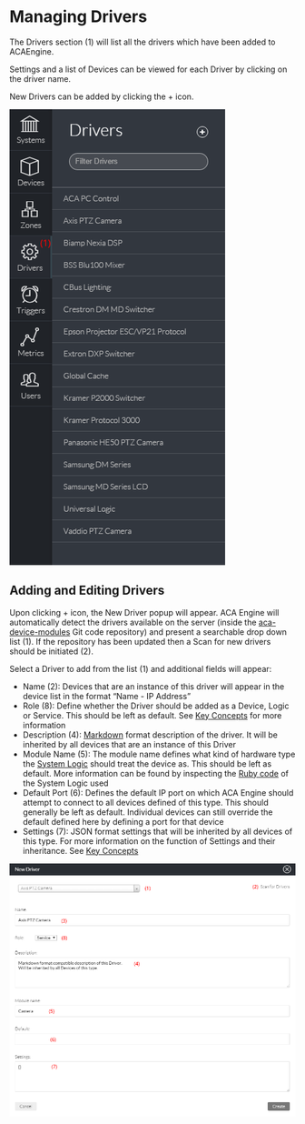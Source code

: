 # Managing Drivers

The Drivers section \(1\) will list all the drivers which have been added to ACAEngine.

Settings and a list of Devices can be viewed for each Driver by clicking on the driver name.

New Drivers can be added by clicking the + icon.

![](../.gitbook/assets/image1.png)

## Adding and Editing Drivers

Upon clicking + icon, the New Driver popup will appear. ACA Engine will automatically detect the drivers available on the server \(inside the [aca-device-modules](https://github.com/advancedcontrol/aca-device-modules) Git code repository\) and present a searchable drop down list \(1\). If the repository has been updated then a Scan for new drivers should be initiated \(2\).

Select a Driver to add from the list \(1\) and additional fields will appear:

* Name \(2\): Devices that are an instance of this driver will appear in the device list in the format “Name - IP Address”
* Role \(8\): Define whether the Driver should be added as a Device, Logic or Service. This should be left as default. See [Key Concepts](https://docs.google.com/document/d/14ckH_Jzy_2Vx3uoRy1eN8-o1T96YT6Q7qnHfDKOiEAo/edit#heading=h.5vlc4vgj6sfu) for more information
* Description \(4\): [Markdown](https://docs.google.com/document/d/14ckH_Jzy_2Vx3uoRy1eN8-o1T96YT6Q7qnHfDKOiEAo/edit#heading=h.icobgqifc1vy) format description of the driver. It will be inherited by all devices that are an instance of this Driver
* Module Name \(5\): The module name defines what kind of hardware type the [System Logic](https://docs.google.com/document/d/14ckH_Jzy_2Vx3uoRy1eN8-o1T96YT6Q7qnHfDKOiEAo/edit#heading=h.5vlc4vgj6sfu) should treat the device as. This should be left as default. More information can be found by inspecting the [Ruby code](https://github.com/advancedcontrol/aca-device-modules/tree/master/modules/aca) of the System Logic used
* Default Port \(6\): Defines the default IP port on which ACA Engine should attempt to connect to all devices defined of this type. This should generally be left as default. Individual devices can still override the default defined here by defining a port for that device
* Settings \(7\): JSON format settings that will be inherited by all devices of this type. For more information on the function of Settings and their inheritance. See [Key Concepts](https://docs.google.com/document/d/14ckH_Jzy_2Vx3uoRy1eN8-o1T96YT6Q7qnHfDKOiEAo/edit#heading=h.dbxexbsp1oib)

![](../.gitbook/assets/image15.png)

